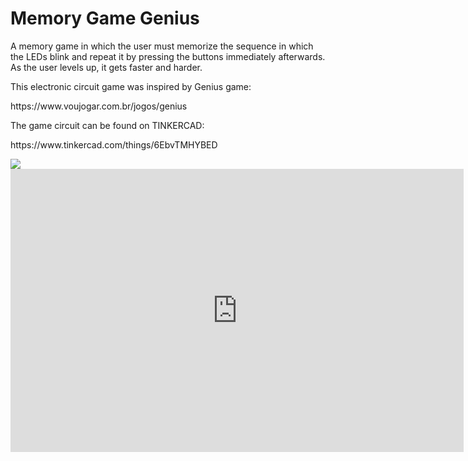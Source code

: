 # Memory Game Genius
<p>A memory game in which the user must memorize the sequence in which the LEDs blink and repeat it by pressing the buttons immediately afterwards. As the user levels up, it gets faster and harder.</p>
<p>This electronic circuit game was inspired by Genius game:</p>
<p>https://www.voujogar.com.br/jogos/genius</p>
<p>The game circuit can be found on TINKERCAD:</p>
<p>https://www.tinkercad.com/things/6EbvTMHYBED</p>
<img src="https://csg.tinkercad.com/things/6EbvTMHYBED/t725.png?rev=1609536366398000000&s=&v=1&type=circuits">
<iframe width="725" height="453" src="https://www.tinkercad.com/embed/6EbvTMHYBED?editbtn=1" frameborder="0" marginwidth="0" marginheight="0" scrolling="no"></iframe>
